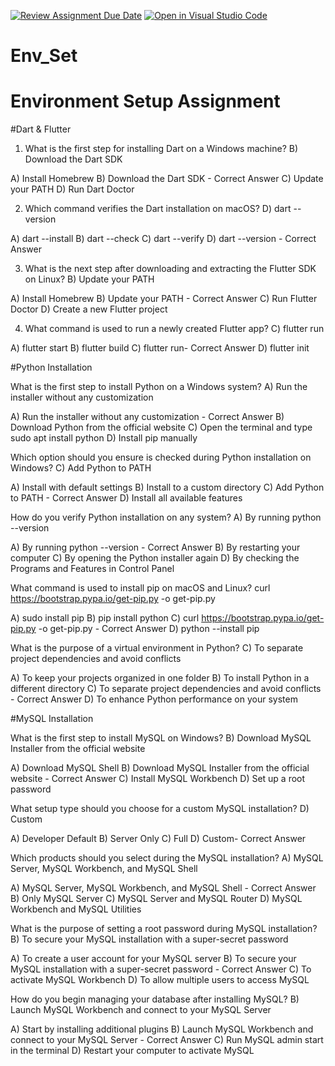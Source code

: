 [![Review Assignment Due Date](https://classroom.github.com/assets/deadline-readme-button-22041afd0340ce965d47ae6ef1cefeee28c7c493a6346c4f15d667ab976d596c.svg)](https://classroom.github.com/a/vnsr1XuU)
[![Open in Visual Studio Code](https://classroom.github.com/assets/open-in-vscode-2e0aaae1b6195c2367325f4f02e2d04e9abb55f0b24a779b69b11b9e10269abc.svg)](https://classroom.github.com/online_ide?assignment_repo_id=15647826&assignment_repo_type=AssignmentRepo)
# Env_Set

# Environment Setup Assignment

#Dart & Flutter

1. What is the first step for installing Dart on a Windows machine? B) Download the Dart SDK

A) Install Homebrew
B) Download the Dart SDK - Correct Answer
C) Update your PATH
D) Run Dart Doctor


2. Which command verifies the Dart installation on macOS? D) dart --version

A) dart --install
B) dart --check
C) dart --verify
D) dart --version - Correct Answer


3. What is the next step after downloading and extracting the Flutter SDK on Linux? B) Update your PATH

A) Install Homebrew
B) Update your PATH - Correct Answer
C) Run Flutter Doctor
D) Create a new Flutter project


4. What command is used to run a newly created Flutter app? C) flutter run

A) flutter start
B) flutter build
C) flutter run- Correct Answer
D) flutter init


#Python Installation

What is the first step to install Python on a Windows system? A) Run the installer without any customization

A) Run the installer without any customization - Correct Answer
B) Download Python from the official website
C) Open the terminal and type sudo apt install python
D) Install pip manually

Which option should you ensure is checked during Python installation on Windows? C) Add Python to PATH

A) Install with default settings
B) Install to a custom directory
C) Add Python to PATH - Correct Answer
D) Install all available features

How do you verify Python installation on any system? A) By running python --version

A) By running python --version - Correct Answer
B) By restarting your computer
C) By opening the Python installer again
D) By checking the Programs and Features in Control Panel

What command is used to install pip on macOS and Linux? curl https://bootstrap.pypa.io/get-pip.py -o get-pip.py

A) sudo install pip
B) pip install python
C) curl https://bootstrap.pypa.io/get-pip.py -o get-pip.py - Correct Answer
D) python --install pip

What is the purpose of a virtual environment in Python? C) To separate project dependencies and avoid conflicts

A) To keep your projects organized in one folder
B) To install Python in a different directory
C) To separate project dependencies and avoid conflicts - Correct Answer
D) To enhance Python performance on your system

#MySQL Installation

What is the first step to install MySQL on Windows? B) Download MySQL Installer from the official website

A) Download MySQL Shell
B) Download MySQL Installer from the official website - Correct Answer
C) Install MySQL Workbench
D) Set up a root password

What setup type should you choose for a custom MySQL installation? D) Custom

A) Developer Default
B) Server Only
C) Full
D) Custom- Correct Answer

Which products should you select during the MySQL installation? A) MySQL Server, MySQL Workbench, and MySQL Shell

A) MySQL Server, MySQL Workbench, and MySQL Shell - Correct Answer
B) Only MySQL Server
C) MySQL Server and MySQL Router
D) MySQL Workbench and MySQL Utilities

What is the purpose of setting a root password during MySQL installation? B) To secure your MySQL installation with a super-secret password

A) To create a user account for your MySQL server
B) To secure your MySQL installation with a super-secret password - Correct Answer
C) To activate MySQL Workbench
D) To allow multiple users to access MySQL

How do you begin managing your database after installing MySQL? B) Launch MySQL Workbench and connect to your MySQL Server

A) Start by installing additional plugins
B) Launch MySQL Workbench and connect to your MySQL Server - Correct Answer
C) Run MySQL admin start in the terminal
D) Restart your computer to activate MySQL
